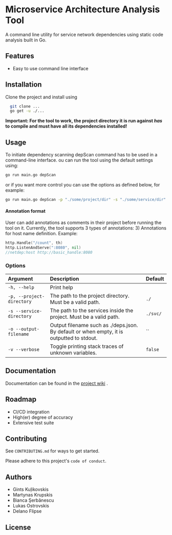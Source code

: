 # Microservice Architecture Analysis Tool

A command line utility for service network dependencies using static code analysis built in Go.

## Features

- Easy to use command line interface

## Installation

Clone the project and install using

```bash
  git clone ...
  go get -u ./...
```

**Important: For the tool to work, the project directory it is run against _has_ to compile and must have all its
dependencies installed!**

## Usage

To initiate dependency scanning depScan command has to be used in a command-line interface.
ou can run the tool using the default settings using:

```sh
go run main.go depScan
```

or if you want more control you can use the options as defined below, for example:

```sh
go run main.go depScan -p "./some/project/dir" -s "./some/service/dir"
```

#### Annotation format
User can add annotations as comments in their project before running the tool on it. Currently, the tool supports 3 types of annotations:
3) Annotations for host name definition. Example:
```go
http.Handle("/count", th)
http.ListenAndServe(":8080", nil)
//netdep:host http://basic_handle:8080
```
### Options

| Argument                  | Description                                                                               | Default  |
|:--------------------------|:------------------------------------------------------------------------------------------|:---------|
| `-h, --help`              | Print help                                                                                |          |
| `-p, --project-directory` | The path to the project directory. Must be a valid path.                                  | `./`     |
| `-s --service-directory`  | The path to the services inside the project. Must be a valid path.                        | `./svc/` |
| `-o --output-filename`    | Output filename such as ./deps.json. By default or when empty, it is outputted to stdout. | ``       |
| `-v --verbose`            | Toggle printing stack traces of unknown variables.                                        | `false`  |

## Documentation

Documentation can be found in
the [project wiki](https://gitlab.ewi.tudelft.nl/cse2000-software-project/2021-2022-q4/cluster-13/microservice-architecture-analysis-tool/code/-/wikis/home)
.

## Roadmap

- CI/CD integration
- High(er) degree of accuracy
- Extensive test suite

## Contributing

See `CONTRIBUTING.md` for ways to get started.

Please adhere to this project's `code of conduct`.

## Authors

- Gints Kuļikovskis
- Martynas Krupskis
- Bianca Şerbănescu
- Lukas Ostrovskis
- Delano Flipse

## License


